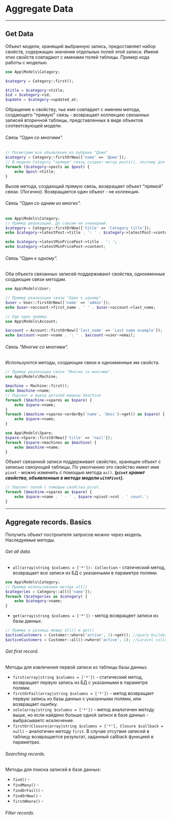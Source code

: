 # Aggregate Data
***
## Get Data
Объект модели, хранящий выбранную запись, предоставляет набор свойств, содержащих значения отдельных полей этой записи. 
Именя этих свойств совпадают с именами полей таблицы.
Пример кода работы с моделью.
``` php
use App\Models\Catagory;

$category = Category::first();

$title = $category->title;
$id = $category->id;
$update = $category->updated_at;
```
Обращение к свойству, чье имя совпадает с именем метода, создающего "прямую" связь - возвращает коллекцию связанных записей вторичной таблицы, представленных в виде объектов соответсвующей модели.
###### Связь "Один со многими".
``` php
// Посмотрим все объявления из рубрики "Дома" 
$category = Category::firstOrNew(['name' => 'Дома']); 
// В модели Category "прямую" связь создает метод posts(), поэтому для получения коллекции связанных объявлений обращаемся к свойству posts
foreach ($category->posts as $post) {
	echo $post->title;
}
```
Вызов метода, создающий прямую связь, возвращает объект "прямой" связи. (Логично). Возвращается один объект - не коллекция.
###### Связь "Один со одним из многих".
``` php
use App\Models\Category;
// Пример реализации. Да совсем не очевидный.
$category = Category::firstOrNew(['title' => 'Category title']);
echo $category->latestPost->title . ': ' . $category->latestPost->content;

echo $category->latestMinPricePost->title . ': ';
echo $category->latestMinPricePost->content;
```
###### Связь "Один к одному".
Оба объекта связанных записей поддерживают свойства, одноименные создающие связи методам.
``` php
use App\Models\User;

// Пример реализации связи "Один к одному".
$user = User::firstOrNew(['name' => 'admin']);
echo $user->account->first_name . ' ' . $user->account->last_name;

// Еще один пример.
use App\Models\Account;

$account = Account::firstOrNew(['last_name' => 'Last name example']);
echo $account->user->name . ': ' . $account->user->email;
```
###### Связь "Многие со многими".
Используются методы, создающие связи и одноименные им свойста.
``` php
// Пример реализации связи "Многие со многими".
use App\Models\Machine;

$machine = Machine::first();
echo $machine->name;
// Парсинг и вывод деталей машины $machine
foreach ($machine->spares as $spare) {
	echo $spare->name;
}
foreach ($machine->spares->orderBy('name', 'desc')->get() as $spare) {
	echo $spare->name;
}

use App\Models\Spare;
$spare->Spare::firstOrNew(['title' => 'nail']);
foreach ($spare->machines as $machine) {
	echo $machine->name;
}
```
Объект связанной записи поддерживает свойство, хранящее объект с записью связующей таблицы. По умолчанию это свойство имеет имя `pivot` - можно изменить с помощью метода `as()`. _**(`pivot` хранит свойства, объявленные в методе модели `withPivot`).**_
``` php
// Парсинг полей с помощью свойства pivot.
foreach ($machine->spares as $spare) {
	echo $spare->name . ' - ' . $spare->pivot->cnt . ' count.';
}
```
***
## Aggregate records. Basics
Получить объект построителя запросов можно через модель. Наследуемые методы.
###### Get all data.
- `all(array|string $columns = ['*']): Collection` - статический метод, возвращает все записи из БД с указанными в параметре полями.
``` php
use App\Models\Category;
// Пример использования метода all()
$categories = Category::all(['name']);
foreach ($categories as $category) {
	echo $category->name;
}
```
- `get(array|string $columns = ['*'])` - метод  возвращвет записи из базы данных. 
``` php
// Пример и разница между all() и get()
$activeCustomers = Customer::where('active', 1)->get(); //query builder
$activeCustomers = Customer::all()->where('active', 1); //Laravel collection
```
###### Get first record.
Методы для извлечения первой записи из таблицы базы данных.
- `first(array|string $columns = ['*'])` - статический метод, возвращает первую запись из БД с указанными в параметре полями.
- `firstOrFail(array|string $columns = ['*'])` - метод возвращает первую запись из базы данных с указанными полями, или возвращает ошибку.
- `sole(array|string $columns = ['*'])` - метод аналогичен методу выше, но если найдено больше одной записи в базе данных - выбрасываетс исключение.
- `firstOr(Closure|array|string $columns = ['*'], Closure $callback = null)` - аналогичен методу `first`. В случае отсутвия записей в таблицу возвращается результат, заданный callback функцией в параметрах.
###### Searching records.
Методы для поиска записей в базе данных:
- `find()` - 
- `findMany()` - 
- `findOrFail()` - 
- `findOrNew()` - 
- `firstWhere()` - 
###### Filter records.
